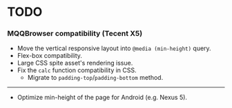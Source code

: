 # TODO

### MQQBrowser compatibility (Tecent X5)
- Move the vertical responsive layout into `@media (min-height)` query.
- Flex-box compatibility.
- Large CSS spite asset's rendering issue.
- Fix the `calc` function compatibility in CSS.
	- Migrate to `padding-top`/`padding-bottom` method.

- - -

- Optimize min-height of the page for Android (e.g. Nexus 5).
